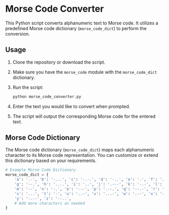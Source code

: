# Morse Code Converter

This Python script converts alphanumeric text to Morse code. It utilizes a predefined Morse code dictionary (`morse_code_dict`) to perform the conversion.

## Usage

1. Clone the repository or download the script.
2. Make sure you have the `morse_code` module with the `morse_code_dict` dictionary.
3. Run the script:

    ```bash
    python morse_code_converter.py
    ```

4. Enter the text you would like to convert when prompted.
5. The script will output the corresponding Morse code for the entered text.

## Morse Code Dictionary

The Morse code dictionary (`morse_code_dict`) maps each alphanumeric character to its Morse code representation. You can customize or extend this dictionary based on your requirements.

```python
# Example Morse Code Dictionary
morse_code_dict = {
    'a': '.-', 'b': '-...', 'c': '-.-.', 'd': '-..', 'e': '.', 'f': '..-.',
    'g': '--.', 'h': '....', 'i': '..', 'j': '.---', 'k': '-.-', 'l': '.-..',
    'm': '--', 'n': '-.', 'o': '---', 'p': '.--.', 'q': '--.-', 'r': '.-.',
    's': '...', 't': '-', 'u': '..-', 'v': '...-', 'w': '.--', 'x': '-..-',
    'y': '-.--', 'z': '--..',
    # Add more characters as needed
}
```
